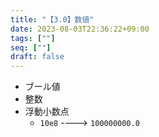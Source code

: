 ```yaml
---
title: "【3.0】数値"
date: 2023-08-03T22:36:22+09:00
tags: [""]
seq: [""]
draft: false
---
```


- ブール値
- 整数
- 浮動小数点
  - `10e8` ----> `100000000.0`